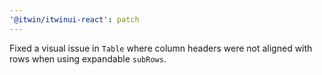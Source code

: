```yaml
---
'@itwin/itwinui-react': patch
---
```


Fixed a visual issue in `Table` where column headers were not aligned with rows when using expandable `subRows`.

